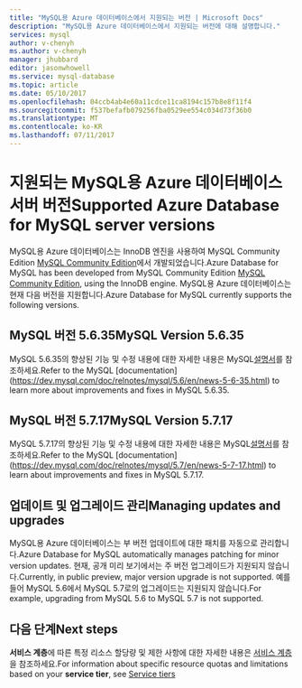 ```yaml
---
title: "MySQL용 Azure 데이터베이스에서 지원되는 버전 | Microsoft Docs"
description: "MySQL용 Azure 데이터베이스에서 지원되는 버전에 대해 설명합니다."
services: mysql
author: v-chenyh
ms.author: v-chenyh
manager: jhubbard
editor: jasonwhowell
ms.service: mysql-database
ms.topic: article
ms.date: 05/10/2017
ms.openlocfilehash: 04ccb4ab4e60a11cdce11ca8194c157b8e8f11f4
ms.sourcegitcommit: f537befafb079256fba0529ee554c034d73f36b0
ms.translationtype: MT
ms.contentlocale: ko-KR
ms.lasthandoff: 07/11/2017
---
```

# <a name="supported-azure-database-for-mysql-server-versions"></a><span data-ttu-id="14583-103">지원되는 MySQL용 Azure 데이터베이스 서버 버전</span><span class="sxs-lookup"><span data-stu-id="14583-103">Supported Azure Database for MySQL server versions</span></span>
<span data-ttu-id="14583-104">MySQL용 Azure 데이터베이스는 InnoDB 엔진을 사용하여 MySQL Community Edition [MySQL Community Edition](https://www.mysql.com/products/community/)에서 개발되었습니다.</span><span class="sxs-lookup"><span data-stu-id="14583-104">Azure Database for MySQL has been developed from MySQL Community Edition [MySQL Community Edition](https://www.mysql.com/products/community/), using the InnoDB engine.</span></span>  <span data-ttu-id="14583-105">MySQL용 Azure 데이터베이스는 현재 다음 버전을 지원합니다.</span><span class="sxs-lookup"><span data-stu-id="14583-105">Azure Database for MySQL currently supports the following versions.</span></span>

## <a name="mysql-version-5635"></a><span data-ttu-id="14583-106">MySQL 버전 5.6.35</span><span class="sxs-lookup"><span data-stu-id="14583-106">MySQL Version 5.6.35</span></span>
<span data-ttu-id="14583-107">MySQL 5.6.35의 향상된 기능 및 수정 내용에 대한 자세한 내용은 MySQL[설명서](https://dev.mysql.com/doc/relnotes/mysql/5.6/en/news-5-6-35.html)를 참조하세요.</span><span class="sxs-lookup"><span data-stu-id="14583-107">Refer to the MySQL [documentation] (https://dev.mysql.com/doc/relnotes/mysql/5.6/en/news-5-6-35.html) to learn more about improvements and fixes in MySQL 5.6.35.</span></span>

## <a name="mysql-version-5717"></a><span data-ttu-id="14583-108">MySQL 버전 5.7.17</span><span class="sxs-lookup"><span data-stu-id="14583-108">MySQL Version 5.7.17</span></span>
<span data-ttu-id="14583-109">MySQL 5.7.17의 향상된 기능 및 수정 내용에 대한 자세한 내용은 MySQL[설명서](https://dev.mysql.com/doc/relnotes/mysql/5.7/en/news-5-7-17.html)를 참조하세요.</span><span class="sxs-lookup"><span data-stu-id="14583-109">Refer to the MySQL [documentation] (https://dev.mysql.com/doc/relnotes/mysql/5.7/en/news-5-7-17.html) to learn about improvements and fixes in MySQL 5.7.17.</span></span>

## <a name="managing-updates-and-upgrades"></a><span data-ttu-id="14583-110">업데이트 및 업그레이드 관리</span><span class="sxs-lookup"><span data-stu-id="14583-110">Managing updates and upgrades</span></span>
<span data-ttu-id="14583-111">MySQL용 Azure 데이터베이스는 부 버전 업데이트에 대한 패치를 자동으로 관리합니다.</span><span class="sxs-lookup"><span data-stu-id="14583-111">Azure Database for MySQL automatically manages patching for minor version updates.</span></span> <span data-ttu-id="14583-112">현재, 공개 미리 보기에서는 주 버전 업그레이드가 지원되지 않습니다.</span><span class="sxs-lookup"><span data-stu-id="14583-112">Currently, in public preview, major version upgrade is not supported.</span></span> <span data-ttu-id="14583-113">예를 들어 MySQL 5.6에서 MySQL 5.7로의 업그레이드는 지원되지 않습니다.</span><span class="sxs-lookup"><span data-stu-id="14583-113">For example, upgrading from MySQL 5.6 to MySQL 5.7 is not supported.</span></span>

## <a name="next-steps"></a><span data-ttu-id="14583-114">다음 단계</span><span class="sxs-lookup"><span data-stu-id="14583-114">Next steps</span></span>

<span data-ttu-id="14583-115">**서비스 계층**에 따른 특정 리소스 할당량 및 제한 사항에 대한 자세한 내용은 [서비스 계층](./concepts-service-tiers.md)을 참조하세요.</span><span class="sxs-lookup"><span data-stu-id="14583-115">For information about specific resource quotas and limitations based on your **service tier**, see [Service tiers](./concepts-service-tiers.md)</span></span>

